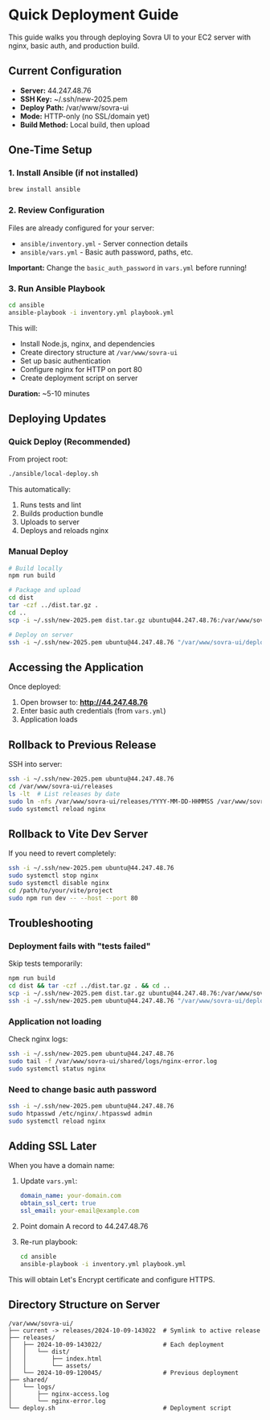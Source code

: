 # Quick Deployment Guide

This guide walks you through deploying Sovra UI to your EC2 server with nginx, basic auth, and production build.

## Current Configuration

- **Server:** 44.247.48.76
- **SSH Key:** ~/.ssh/new-2025.pem
- **Deploy Path:** /var/www/sovra-ui
- **Mode:** HTTP-only (no SSL/domain yet)
- **Build Method:** Local build, then upload

## One-Time Setup

### 1. Install Ansible (if not installed)

```bash
brew install ansible
```

### 2. Review Configuration

Files are already configured for your server:

- `ansible/inventory.yml` - Server connection details
- `ansible/vars.yml` - Basic auth password, paths, etc.

**Important:** Change the `basic_auth_password` in `vars.yml` before running!

### 3. Run Ansible Playbook

```bash
cd ansible
ansible-playbook -i inventory.yml playbook.yml
```

This will:

- Install Node.js, nginx, and dependencies
- Create directory structure at `/var/www/sovra-ui`
- Set up basic authentication
- Configure nginx for HTTP on port 80
- Create deployment script on server

**Duration:** ~5-10 minutes

## Deploying Updates

### Quick Deploy (Recommended)

From project root:

```bash
./ansible/local-deploy.sh
```

This automatically:

1. Runs tests and lint
2. Builds production bundle
3. Uploads to server
4. Deploys and reloads nginx

### Manual Deploy

```bash
# Build locally
npm run build

# Package and upload
cd dist
tar -czf ../dist.tar.gz .
cd ..
scp -i ~/.ssh/new-2025.pem dist.tar.gz ubuntu@44.247.48.76:/var/www/sovra-ui/

# Deploy on server
ssh -i ~/.ssh/new-2025.pem ubuntu@44.247.48.76 "/var/www/sovra-ui/deploy.sh"
```

## Accessing the Application

Once deployed:

1. Open browser to: **http://44.247.48.76**
2. Enter basic auth credentials (from `vars.yml`)
3. Application loads

## Rollback to Previous Release

SSH into server:

```bash
ssh -i ~/.ssh/new-2025.pem ubuntu@44.247.48.76
cd /var/www/sovra-ui/releases
ls -lt  # List releases by date
sudo ln -nfs /var/www/sovra-ui/releases/YYYY-MM-DD-HHMMSS /var/www/sovra-ui/current
sudo systemctl reload nginx
```

## Rollback to Vite Dev Server

If you need to revert completely:

```bash
ssh -i ~/.ssh/new-2025.pem ubuntu@44.247.48.76
sudo systemctl stop nginx
sudo systemctl disable nginx
cd /path/to/your/vite/project
sudo npm run dev -- --host --port 80
```

## Troubleshooting

### Deployment fails with "tests failed"

Skip tests temporarily:

```bash
npm run build
cd dist && tar -czf ../dist.tar.gz . && cd ..
scp -i ~/.ssh/new-2025.pem dist.tar.gz ubuntu@44.247.48.76:/var/www/sovra-ui/
ssh -i ~/.ssh/new-2025.pem ubuntu@44.247.48.76 "/var/www/sovra-ui/deploy.sh"
```

### Application not loading

Check nginx logs:

```bash
ssh -i ~/.ssh/new-2025.pem ubuntu@44.247.48.76
sudo tail -f /var/www/sovra-ui/shared/logs/nginx-error.log
sudo systemctl status nginx
```

### Need to change basic auth password

```bash
ssh -i ~/.ssh/new-2025.pem ubuntu@44.247.48.76
sudo htpasswd /etc/nginx/.htpasswd admin
sudo systemctl reload nginx
```

## Adding SSL Later

When you have a domain name:

1. Update `vars.yml`:

   ```yaml
   domain_name: your-domain.com
   obtain_ssl_cert: true
   ssl_email: your-email@example.com
   ```

2. Point domain A record to 44.247.48.76

3. Re-run playbook:
   ```bash
   cd ansible
   ansible-playbook -i inventory.yml playbook.yml
   ```

This will obtain Let's Encrypt certificate and configure HTTPS.

## Directory Structure on Server

```
/var/www/sovra-ui/
├── current -> releases/2024-10-09-143022  # Symlink to active release
├── releases/
│   ├── 2024-10-09-143022/                 # Each deployment
│   │   └── dist/
│   │       ├── index.html
│   │       └── assets/
│   └── 2024-10-09-120045/                 # Previous deployment
├── shared/
│   └── logs/
│       ├── nginx-access.log
│       └── nginx-error.log
└── deploy.sh                              # Deployment script
```
